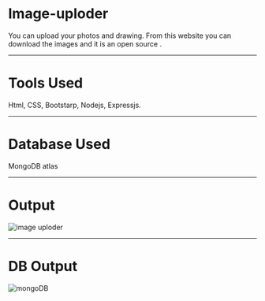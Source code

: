 # Image-uploder
 You can upload your photos and drawing. From this website you can download the images and it is an open source .
 
----------------------------
# Tools Used

Html, CSS, Bootstarp, Nodejs, Expressjs.

--------------
# Database Used

MongoDB atlas

-------------
# Output

![image uploder](https://user-images.githubusercontent.com/85272477/222907600-b8caf991-48f2-4afd-9173-6f3ac47e3b4c.jpg)

----------
# DB Output

![mongoDB](https://user-images.githubusercontent.com/85272477/222907616-b2d7dbdb-23b7-4669-a8a4-9975ba0b4494.jpg)
